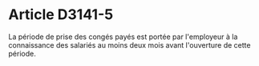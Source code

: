 # Article D3141-5

  
La période de prise des congés payés est portée par l'employeur à la connaissance des salariés au moins deux mois avant l'ouverture de cette période.